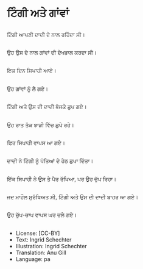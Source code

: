 # ਟਿੰਗੀ ਅਤੇ ਗਾਂਵਾਂ

##
ਟਿੰਗੀ ਆਪਣੀ ਦਾਦੀ ਦੇ ਨਾਲ ਰਹਿੰਦਾ ਸੀ।

##
ਉਹ ਉਸ ਦੇ ਨਾਲ ਗਾਂਵਾਂ ਦੀ ਦੇਖਭਾਲ ਕਰਦਾ ਸੀ।

##
ਇਕ ਦਿਨ ਸਿਪਾਹੀ ਆਏ।

##
ਉਹ ਗਾਂਵਾਂ ਨੂੰ ਲੈ ਗਏ।

##
ਟਿੰਗੀ ਅਤੇ ਉਸ ਦੀ ਦਾਦੀ ਭੱਜਕੇ ਛੁਪ ਗਏ।

##
ਉਹ ਰਾਤ ਤੱਕ ਝਾੜੀ ਵਿੱਚ ਛੁਪੇ ਰਹੇ।

##
ਫਿਰ ਸਿਪਾਹੀ ਵਾਪਸ ਆ ਗਏ।

##
ਦਾਦੀ ਨੇ ਟਿੰਗੀ ਨੂੰ ਪੱਤਿਆਂ ਦੇ ਹੇਠ ਛੁਪਾ ਦਿੱਤਾ।

##
ਇੱਕ ਸਿਪਾਹੀ ਨੇ ਉਸ ਤੇ ਪੈਰ ਰੱਖਿਆ, ਪਰ ਉਹ ਚੁੱਪ ਰਿਹਾ।

##
ਜਦ ਮਾਹੌਲ ਸੁਰੱਖਿਅਤ ਸੀ, ਟਿੰਗੀ ਅਤੇ ਉਸ ਦੀ ਦਾਦੀ ਬਾਹਰ ਆ ਗਏ।

##
ਉਹ ਚੁੱਪ-ਚਾਪ ਵਾਪਸ ਘਰ ਚਲੇ ਗਏ।

##
* License: [CC-BY]
* Text: Ingrid Schechter
* Illustration: Ingrid Schechter
* Translation: Anu Gill
* Language: pa
